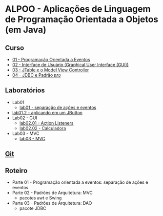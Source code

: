 # ALPOO - Aplicações de Linguagem de Programação Orientada a Objetos (em Java)


## Curso


- [01 - Programação Orientada a Eventos](java2_files/curso/01/programacao_eventos.html)
- [02 - Interface de Usuário (Graphical User Interface (GUI))](java2_files/curso/02/gui.html)
- [03 - JTable e o Model View Controller](java2_files/curso/03/mvc.html)
- [04 - JDBC e Padrão `DAO`](java2_files/curso/04/jdbc.html) 



## Laboratórios

- Lab01
  - [lab01 - separação de ações e eventos](java2_files/laboratorio/01-dep/01-dep_inj.html)
- [lab01.2 - aplicando em um JButton](java2_files/laboratorio/01-dep/02-jbutton.html)
- Lab02 - GUI
   - [lab02.01 - Action Listeners](java2_files/laboratorio/02-gui/01-gui.html)
   - [lab02.02 - Calculadora](java2_files/laboratorio/02-gui/02-gui.html)
- Lab03 - MVC
   - [lab03 - MVC](java2_files/laboratorio/03-mvc/01-mvc.html) 


## [Git](https://github.com/viniciusdenovaes/UnipALPOO)

## Roteiro

- Parte 01 - Programação orientada a eventos: separação de ações e eventos
- Parte 02 - Padrões de Arquitetura: MVC
  - pacotes awt e Swing
- Parte 03 - Padrões de Arquitetura: DAO
  - pacote JDBC
